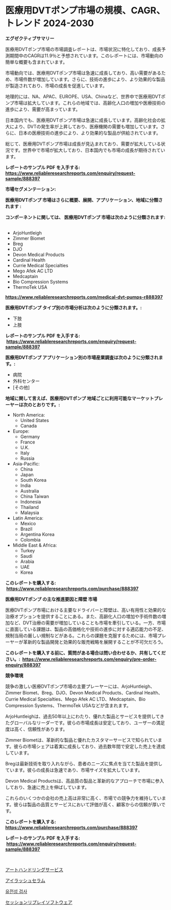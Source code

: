 <p><h1>医療用DVTポンプ市場の規模、CAGR、トレンド 2024-2030</h1></p><p><strong>エグゼクティブサマリー</strong></p>
<p><p>医療用DVTポンプ市場の市場調査レポートは、市場状況に特化しており、成長予測期間中のCAGRは11.9％と予想されています。このレポートには、市場動向の簡単な概要も含まれています。</p><p>市場動向では、医療用DVTポンプ市場は急速に成長しており、高い需要があるため、市場件数が増加しています。さらに、技術の進歩により、より効果的な製品が製造されており、市場の成長を促進しています。</p><p>地理的には、NA、APAC、EUROPE、USA、Chinaなど、世界中で医療用DVTポンプ市場は拡大しています。これらの地域では、高齢化人口の増加や医療技術の進歩により、需要が高まっています。</p><p>日本国内でも、医療用DVTポンプ市場は急速に成長しています。高齢化社会の拡大により、DVTの発生率が上昇しており、医療機関の需要も増加しています。さらに、日本の医療技術の進歩により、より効果的な製品が供給されています。</p><p>総じて、医療用DVTポンプ市場は成長が見込まれており、需要が拡大している状況です。世界中で市場が拡大しており、日本国内でも市場の成長が期待されています。</p></p>
<p><strong>レポートのサンプル PDF を入手する: <a href="https://www.reliableresearchreports.com/enquiry/request-sample/888397">https://www.reliableresearchreports.com/enquiry/request-sample/888397</a></strong></p>
<p><strong>市場セグメンテーション:</strong></p>
<p><strong> 医療用DVTポンプ 市場はさらに概要、展開、アプリケーション、地域に分類されます :</strong></p>
<p><strong>コンポーネントに関しては、 医療用DVTポンプ 市場は次のように分類されます: &nbsp;</strong></p>
<p><ul><li>ArjoHuntleigh</li><li>Zimmer Biomet</li><li>Breg</li><li>DJO</li><li>Devon Medical Products</li><li>Cardinal Health</li><li>Currie Medical Specialties</li><li>Mego Afek AC LTD</li><li>Medcaptain</li><li>Bio Compression Systems</li><li>ThermoTek USA</li></ul></p>
<p><strong><a href="https://www.reliableresearchreports.com/medical-dvt-pumps-r888397">https://www.reliableresearchreports.com/medical-dvt-pumps-r888397</a></strong></p>
<p><strong> 医療用DVTポンプ タイプ別の市場分析は次のように分類されます。:</strong></p>
<p><ul><li>下肢</li><li>上肢</li></ul></p>
<p><strong>レポートのサンプル PDF を入手する: &nbsp;<a href="https://www.reliableresearchreports.com/enquiry/request-sample/888397">https://www.reliableresearchreports.com/enquiry/request-sample/888397</a></strong></p>
<p><strong> 医療用DVTポンプ アプリケーション別の市場産業調査は次のように分類されます。:</strong></p>
<p><ul><li>病院</li><li>外科センター</li><li>[その他]</li></ul></p>
<p><strong>地域に関して言えば、医療用DVTポンプ 地域ごとに利用可能なマーケットプレーヤーは次のとおりです。:</strong></p>
<p><ul>
    <li>
        North America:
        <ul>
            <li>United States</li>
            <li>Canada</li>
        </ul>
    </li>
    <li>
        Europe:
        <ul>
            <li>Germany</li>
            <li>France</li>
            <li>U.K.</li>
            <li>Italy</li>
            <li>Russia</li>
        </ul>
    </li>
    <li>
        Asia-Pacific:
        <ul>
            <li>China</li>
            <li>Japan</li>
            <li>South Korea</li>
            <li>India</li>
            <li>Australia</li>
            <li>China Taiwan</li>
            <li>Indonesia</li>
            <li>Thailand</li>
            <li>Malaysia</li>
        </ul>
    </li>
    <li>
        Latin America:
        <ul>
            <li>Mexico</li>
            <li>Brazil</li>
            <li>Argentina Korea</li>
            <li>Colombia</li>
        </ul>
    </li>
    <li>
        Middle East & Africa:
        <ul>
            <li>Turkey</li>
            <li>Saudi</li>
            <li>Arabia</li>
            <li>UAE</li>
            <li>Korea</li>
        </ul>
    </li>
    </ul></p>
<p><strong>このレポートを購入する: &nbsp;<a href="https://www.reliableresearchreports.com/purchase/888397">https://www.reliableresearchreports.com/purchase/888397</a></strong></p>
<p><strong>医療用DVTポンプ の主な推進要因と障壁 市場</strong></p>
<p><p>医療DVTポンプ市場における主要なドライバーと障壁は、高い有用性と効果的な治療オプションを提供することにある。また、高齢化人口の増加や手術件数の増加など、DVT治療の需要が増加していることも市場を牽引している。一方、市場に直面している課題は、製品の高価格化や技術の進歩に対する適応能力の不足、規制当局の厳しい規制などがある。これらの課題を克服するためには、市場プレーヤーが革新的な製品開発と効果的な販売戦略を展開することが不可欠だろう。</p></p>
<p><strong>このレポートを購入する前に、質問がある場合は問い合わせるか、共有してください。:&nbsp; <a href="https://www.reliableresearchreports.com/enquiry/pre-order-enquiry/888397">https://www.reliableresearchreports.com/enquiry/pre-order-enquiry/888397</a></strong></p>
<p><strong>競争環境</strong></p>
<p><p>競争の激しい医療DVTポンプ市場の主要プレーヤーには、ArjoHuntleigh、Zimmer Biomet、Breg、DJO、Devon Medical Products、Cardinal Health、Currie Medical Specialties、Mego Afek AC LTD、Medcaptain、Bio Compression Systems、ThermoTek USAなどが含まれます。</p><p>ArjoHuntleighは、過去50年以上にわたり、優れた製品とサービスを提供してきたグローバルなリーダーです。彼らの市場成長は安定しており、ユーザーの満足度は高く、信頼性があります。</p><p>Zimmer Biometは、革新的な製品と優れたカスタマーサービスで知られています。彼らの市場シェアは着実に成長しており、過去数年間で安定した売上を達成しています。</p><p>Bregは最新技術を取り入れながら、患者のニーズに焦点を当てた製品を提供しています。彼らの成長は急速であり、市場サイズを拡大しています。</p><p>Devon Medical Productsは、高品質の製品と革新的なアプローチで市場に参入しており、急速に売上を伸ばしています。</p><p>これらのいくつかの会社の売上高は非常に高く、市場での競争力を維持しています。彼らは製品の品質とサービスにおいて評価が高く、顧客からの信頼が厚いです。</p></p>
<p><strong>このレポートを購入する: &nbsp; <a href="https://www.reliableresearchreports.com/purchase/888397">https://www.reliableresearchreports.com/purchase/888397</a></strong></p>
<p><strong>レポートのサンプル PDF を入手する: &nbsp;<a href="https://www.reliableresearchreports.com/enquiry/request-sample/888397">https://www.reliableresearchreports.com/enquiry/request-sample/888397</a></strong><strong></strong></p>
<p>&nbsp;</p>
<p><p><a href="https://medium.com/@carolynsparkly/%E3%82%A2%E3%83%BC%E3%83%88%E3%83%8F%E3%83%B3%E3%83%89%E3%83%AA%E3%83%B3%E3%82%B0%E3%82%B5%E3%83%BC%E3%83%93%E3%82%B9%E5%B8%82%E5%A0%B4%E3%83%AC%E3%83%9D%E3%83%BC%E3%83%88%E3%81%AF-%E3%81%93%E3%81%AE%E5%B8%82%E5%A0%B4%E3%81%AE%E6%9C%80%E6%96%B0%E3%83%88%E3%83%AC%E3%83%B3%E3%83%89%E3%82%84%E6%88%90%E9%95%B7%E3%81%AE%E6%A9%9F%E4%BC%9A%E3%82%92%E6%98%8E%E3%82%89%E3%81%8B%E3%81%AB%E3%81%97%E3%81%A6%E3%81%84%E3%81%BE%E3%81%99-1277ab9cca1f">アートハンドリングサービス</a></p><p><a href="https://github.com/SantosDicki04/Market-Research-Report-List-1/blob/main/787936727534.md">アイラッシュセラム</a></p><p><a href="https://medium.com/@albinbrakus2023/%EC%9C%A0%EC%A0%84-%EA%B2%80%EC%82%AC-%EC%8B%9C%EC%9E%A5-2031%EB%85%84%EA%B9%8C%EC%A7%80-%EC%84%B1%EA%B3%B5%EC%A0%81%EC%9D%B8-%EB%B9%84%EC%A6%88%EB%8B%88%EC%8A%A4-%EC%A0%84%EB%9E%B5%EC%9D%98-%EC%97%B4%EC%87%A0-%EC%98%88%EC%B8%A1-e44cb8208168">유전성 검사</a></p><p><a href="https://medium.com/@lauriank/%E6%AC%A1%E3%81%AE%E6%96%87%E7%AB%A0%E3%82%92%E6%97%A5%E6%9C%AC%E8%AA%9E%E3%81%AB%E7%BF%BB%E8%A8%B3%E3%81%99%E3%82%8B-%E3%82%BB%E3%83%83%E3%82%B7%E3%83%A7%E3%83%B3%E3%83%AA%E3%83%97%E3%83%AC%E3%82%A4%E3%82%BD%E3%83%95%E3%83%88%E3%82%A6%E3%82%A7%E3%82%A2%E5%B8%82%E5%A0%B4%E3%81%AE%E5%88%86%E6%9E%90-%E3%82%B0%E3%83%AD%E3%83%BC%E3%83%90%E3%83%AB%E7%94%A3%E6%A5%AD%E3%81%AE%E8%A6%8B%E9%80%9A%E3%81%97%E3%81%A8%E4%BA%88%E6%B8%AC-2024%E5%B9%B4%E3%81%8B%E3%82%892031%E5%B9%B4-bccbef9ba545">セッションリプレイソフトウェア</a></p></p>